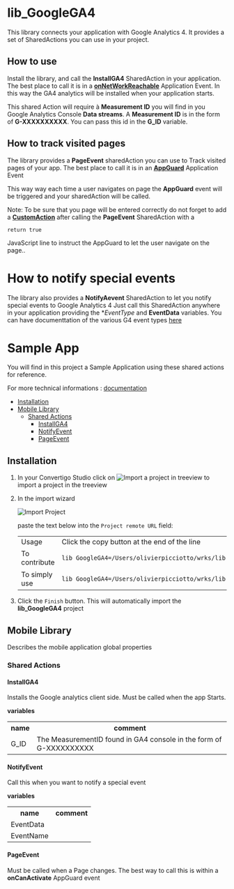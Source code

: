 


# lib_GoogleGA4

This library connects your application with Google Analytics 4. It provides a set of SharedActions you can use in your project.

## How to use

Install the library, and call the **InstallGA4** SharedAction in your application. The best place to call it is in a **[onNetWorkReachable](https://doc.convertigo.com/documentation/latest/reference-manual/convertigo-objects/mobile-application/components/control-components/appevent/)** Application Event. In this way the GA4 analytics will be installed when your application starts.

This shared Action will require à **Measurement ID** you will find in you Google Analytics Console **Data streams**. A **Measurement ID** is in the form of **G-XXXXXXXXXX**. You can pass this id in the **G_ID** variable.

## How to track visited pages

The library provides a **PageEvent** sharedAction you can use to Track visited pages of your app. The best place to call it is in an **[AppGuard](https://doc.convertigo.com/documentation/latest/reference-manual/convertigo-objects/mobile-application/ngx-components/control-components/appguard/)** Application Event

This way way each time a user navigates on page the **AppGuard** event will be triggered and your sharedAction will be called. 

Note:  To be sure that you page will be entered correctly do not forget to add a **[CustomAction](https://doc.convertigo.com/documentation/latest/reference-manual/convertigo-objects/mobile-application/components/action-components/customaction/)** after calling the **PageEvent** SharedAction with a 

`return true`

JavaScript line to instruct the AppGuard to let the user navigate on the page.. 

# How to notify special events

The library also provides a **NotifyAevent** SharedAction to let you notify special events to Google Analytics 4  Just call this SharedAction anywhere in your application providing the **EventType* and **EventData** variables. You can have documenttation of the various G4 event types [here](https://developers.google.com/analytics/devguides/collection/ga4/reference/events?client_type=gtag) 

# Sample App

You will find in this project a Sample Application using these shared actions for reference.



For more technical informations : [documentation](./project.md)

- [Installation](#installation)
- [Mobile Library](#mobile-library)
    - [Shared Actions](#shared-actions)
        - [InstallGA4](#installga4)
        - [NotifyEvent](#notifyevent)
        - [PageEvent](#pageevent)


## Installation

1. In your Convertigo Studio click on ![](https://github.com/convertigo/convertigo/blob/develop/eclipse-plugin-studio/icons/studio/project_import.gif?raw=true "Import a project in treeview") to import a project in the treeview
2. In the import wizard

   ![](https://github.com/convertigo/convertigo/blob/develop/eclipse-plugin-studio/tomcat/webapps/convertigo/templates/ftl/project_import_wzd.png?raw=true "Import Project")
   
   paste the text below into the `Project remote URL` field:
   <table>
     <tr><td>Usage</td><td>Click the copy button at the end of the line</td></tr>
     <tr><td>To contribute</td><td>

     ```
     lib_GoogleGA4=/Users/olivierpicciotto/wrks/lib_GoogleGA4/.git:branch=master
     ```
     </td></tr>
     <tr><td>To simply use</td><td>

     ```
     lib_GoogleGA4=/Users/olivierpicciotto/wrks/lib_GoogleGA4//archive/master.zip
     ```
     </td></tr>
    </table>
3. Click the `Finish` button. This will automatically import the __lib_GoogleGA4__ project


## Mobile Library

Describes the mobile application global properties

### Shared Actions

#### InstallGA4

Installs the Google analytics client side. Must be called when the app Starts.


**variables**

<table>
<tr>
<th>name</th><th>comment</th>
</tr>
<tr>
<td>G_ID</td><td>The MeasurementID found in GA4 console in the form of G-XXXXXXXXXX</td>
</tr>
</table>

#### NotifyEvent

Call this when you want to notify a special event

**variables**

<table>
<tr>
<th>name</th><th>comment</th>
</tr>
<tr>
<td>EventData</td><td></td>
</tr>
<tr>
<td>EventName</td><td></td>
</tr>
</table>

#### PageEvent

Must be called when a Page changes. The best way to call this is within a **onCanActivate** AppGuard event



